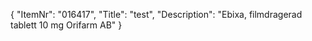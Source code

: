 {
  "ItemNr": "016417",
  "Title": "test",
  "Description": "Ebixa, filmdragerad tablett 10 mg Orifarm AB"
}